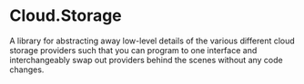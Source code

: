 # Cloud.Storage
A library for abstracting away low-level details of the various different cloud storage providers such that you can program to one interface and interchangeably swap out providers behind the scenes without any code changes.
